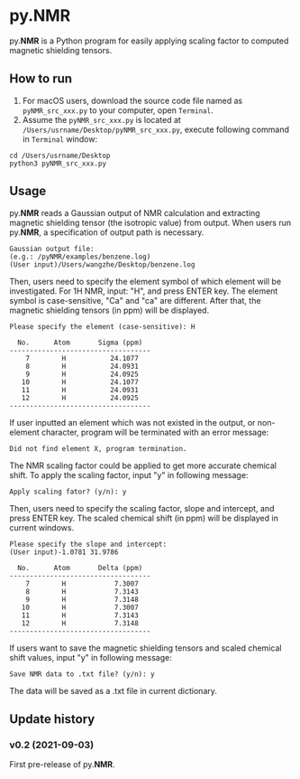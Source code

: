 # py.NMR

py.**NMR** is a Python program for easily applying scaling factor to computed magnetic shielding 
tensors.

## How to run

1. For macOS users, download the source code file named as `pyNMR_src_xxx.py` to your computer, open `Terminal`.
2. Assume the `pyNMR_src_xxx.py` is located at `/Users/usrname/Desktop/pyNMR_src_xxx.py`, execute following command in `Terminal` window:

```
cd /Users/usrname/Desktop
python3 pyNMR_src_xxx.py
```

## Usage

py.**NMR** reads a Gaussian output of NMR calculation and extracting magnetic shielding 
tensor (the isotropic value) from output. When users run py.**NMR**, a specification of output 
path is necessary.

```
Gaussian output file:
(e.g.: /pyNMR/examples/benzene.log)
(User input)/Users/wangzhe/Desktop/benzene.log 
```

Then, users need to specify the element symbol of which element will be investigated. For 1H NMR, 
input: "H", and press ENTER key. The element symbol is case-sensitive, "Ca" and "ca" are different. 
After that, the magnetic shielding tensors (in ppm) will be displayed.

```
Please specify the element (case-sensitive): H

  No.      Atom       Sigma (ppm)
-----------------------------------
    7        H           24.1077
    8        H           24.0931
    9        H           24.0925
   10        H           24.1077
   11        H           24.0931
   12        H           24.0925
-----------------------------------
```

If user inputted an element which was not existed in the output, or non-element character, program 
will be terminated with an error message:

```
Did not find element X, program termination.
```

The NMR scaling factor could be applied to get more accurate chemical shift. To apply the scaling factor, 
input "y" in following message:

```
Apply scaling fator? (y/n): y
```

Then, users need to specify the scaling factor, slope and intercept, and press ENTER key. The scaled chemical 
shift (in ppm) will be displayed in current windows.

```
Please specify the slope and intercept:
(User input)-1.0781 31.9786

  No.      Atom       Delta (ppm)
-----------------------------------
    7        H            7.3007
    8        H            7.3143
    9        H            7.3148
   10        H            7.3007
   11        H            7.3143
   12        H            7.3148
-----------------------------------
```

If users want to save the magnetic shielding tensors and scaled chemical shift values, input "y" in following message:

```
Save NMR data to .txt file? (y/n): y
```

The data will be saved as a .txt file in current dictionary.

## Update history

### v0.2 (2021-09-03)

First pre-release of py.**NMR**.
